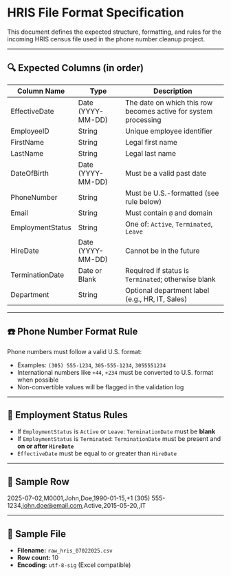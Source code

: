 # HRIS File Format Specification

This document defines the expected structure, formatting, and rules for the incoming HRIS census file used in the phone number cleanup project.

---

## 🔍 Expected Columns (in order)

| Column Name       | Type        | Description |
|-------------------|-------------|-------------|
| EffectiveDate     | Date (YYYY-MM-DD) | The date on which this row becomes active for system processing |
| EmployeeID        | String      | Unique employee identifier |
| FirstName         | String      | Legal first name |
| LastName          | String      | Legal last name |
| DateOfBirth       | Date (YYYY-MM-DD) | Must be a valid past date |
| PhoneNumber       | String      | Must be U.S.-formatted (see rule below) |
| Email             | String      | Must contain `@` and domain |
| EmploymentStatus  | String      | One of: `Active`, `Terminated`, `Leave` |
| HireDate          | Date (YYYY-MM-DD) | Cannot be in the future |
| TerminationDate   | Date or Blank | Required if status is `Terminated`; otherwise blank |
| Department        | String      | Optional department label (e.g., HR, IT, Sales) |

---

## ☎️ Phone Number Format Rule

Phone numbers must follow a valid U.S. format:

- Examples: `(305) 555-1234`, `305-555-1234`, `3055551234`
- International numbers like `+44`, `+234` must be converted to U.S. format when possible
- Non-convertible values will be flagged in the validation log

---

## 📌 Employment Status Rules

- If `EmploymentStatus` is `Active` or `Leave`: `TerminationDate` must be **blank**
- If `EmploymentStatus` is `Terminated`: `TerminationDate` must be present and **on or after `HireDate`**
- `EffectiveDate` must be equal to or greater than `HireDate`

---

## 🧪 Sample Row

2025-07-02,M0001,John,Doe,1990-01-15,+1 (305) 555-1234,john.doe@email.com,Active,2015-05-20,,IT

---

## 📁 Sample File

- **Filename:** `raw_hris_07022025.csv`
- **Row count:** 10
- **Encoding:** `utf-8-sig` (Excel compatible)
